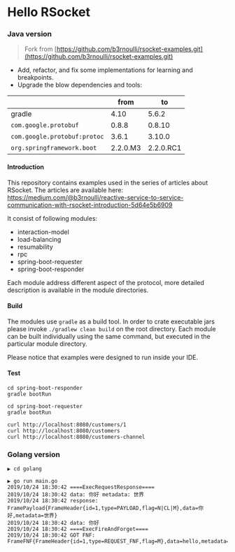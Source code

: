 # Hello RSocket

### Java version
> Fork from [https://github.com/b3rnoulli/rsocket-examples.git](https://github.com/b3rnoulli/rsocket-examples.git)

- Add, refactor, and fix some implementations for learning and breakpoints.
- Upgrade the blow dependencies and tools:

|   | from  | to   |
| ---- | ---- | ---- |
|  gradle    |   4.10   |  5.6.2    |
| `com.google.protobuf` | 0.8.8 | 0.8.10 |
| `com.google.protobuf:protoc` | 3.6.1 | 3.10.0 |
| `org.springframework.boot` | 2.2.0.M3 | 2.2.0.RC1 |

#### Introduction

This repository contains examples used in the series of articles about RSocket. The articles are available here: https://medium.com/@b3rnoulli/reactive-service-to-service-communication-with-rsocket-introduction-5d64e5b6909

It consist of following modules:
- interaction-model
- load-balancing
- resumability
- rpc
- spring-boot-requester
- spring-boot-responder

Each module address different aspect of the protocol, more detailed description is available in the module directories.

#### Build

The modules use ```gradle``` as a build tool. In order to crate executable jars please invoke
`./gradlew clean build` on the root directory. Each module can be built individually using the same command, 
but executed in the particular module directory.

Please notice that examples were designed to run inside your IDE.


#### Test

```shell
cd spring-boot-responder
gradle bootRun
```

```shell
cd spring-boot-requester
gradle bootRun
```

```shell
curl http://localhost:8080/customers/1
curl http://localhost:8080/customers
curl http://localhost:8080/customers-channel
```

### Golang version

```
▶ cd golang

▶ go run main.go
2019/10/24 18:30:42 ====ExecRequestResponse====
2019/10/24 18:30:42 data: 你好 metadata: 世界
2019/10/24 18:30:42 response: FramePayload{FrameHeader{id=1,type=PAYLOAD,flag=N|CL|M},data=你好,metadata=世界}
2019/10/24 18:30:42 data: 你好
2019/10/24 18:30:42 ====ExecFireAndForget====
2019/10/24 18:30:42 GOT FNF: FrameFNF{FrameHeader{id=1,type=REQUEST_FNF,flag=M},data=hello,metadata=bonjour}
```